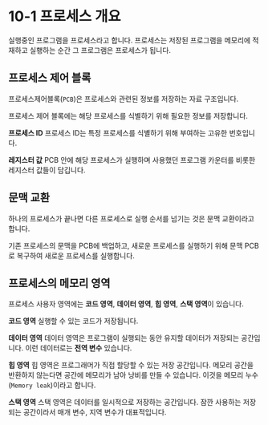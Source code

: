 # 10-1 프로세스 개요

실행중인 프로그램을 프로세스라고 합니다.
프로세스는 저장된 프로그램을 메모리에 적재하고 실횅하는 순간 그 프로그램은 프로세스가 됩니다.

## 프로세스 제어 블록

프로세스제어블록(`PCB`)은 프로세스와 관련된 정보를 저장하는 자료 구조입니다.

프로세스 제어 블록에는 해당 프로세스를 식별하기 위해 필요한 정보를 저장합니다.

**프로세스 ID**
프로세스 ID는 특정 프로세스를 식별하기 위해 부여하는 고유한 번호입니다.

**레지스터 값**
PCB 안에 해당 프로세스가 실행하며 사용했던 프로그램 카운터를 비롯한 레지스터 값들이 담깁니다.

## 문맥 교환
하나의 프로세스가 끝나면 다른 프로세스로 실행 순서를 넘기는 것은 문맥 교환이라고 합니다.

기존 프로세스의 문맥을 PCB에 백업하고, 새로운 프로세스를 실행하기 위해 문맥 PCB로 복구하여 새로운 프로세스를 실행합니다.

## 프로세스의 메모리 영역

프로세스 사용자 영역에는 **코드 영역**, **데이터 영역**, **힙 영역**, **스택 영역**이 있습니다.

**코드 영역**
실행할 수 있는 코드가 저장됩니다.

**데이터 영역**
데이터 영역은 프로그램이 실행되는 동안 유지할 데이터가 저장되는 공간입니다. 이런 데이터로는 **전역 변수** 있습니다. 

**힙 영역**
힙 영역은 프로그래머가 직접 할당할 수 있는 저장 공간입니다.
메모리 공간을 반환하지 않는다면 공간에 메모리가 남아 낭비를 만들 수 있습니다. 이것을 메모리 누수(`Memory leak`)이라고 합니다.

**스택 영역**
스택 영역은 데이터를 일시적으로 저장하는 공간입니다.
잠깐 사용하는 저장되는 공간이라서 매개 변수, 지역 변수가 대표적입니다.